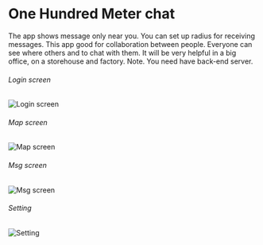 One Hundred Meter chat
======================
The app shows message only near you.
You can set up radius for receiving messages.
This app good for collaboration between people.
Everyone can see where others and to chat with them.
It will be very helpful in a big office, on a storehouse and factory.
Note. You need have back-end server.

###### Login screen
![Login screen](/Screenshot1.png?raw=true "Login screen")

###### Map screen
![Map screen](/Screenshot2.png?raw=true "Map screen")

###### Msg screen
![Msg screen](/Screenshot3.png?raw=true "Msg screen")

###### Setting
![Setting](/Screenshot4.png?raw=true "Settings")

